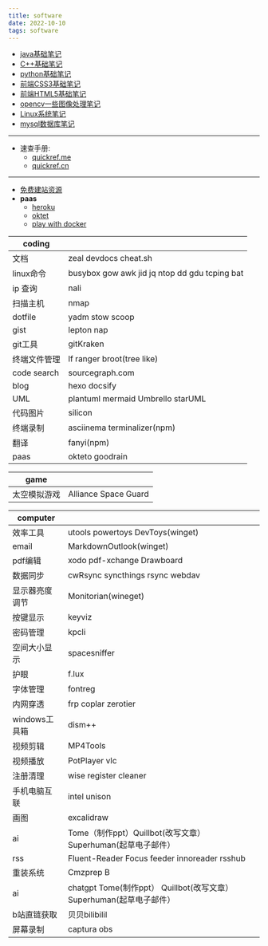 ```yaml
---
title: software  
date: 2022-10-10  
tags: software  
---
```

- [java基础笔记](https://note.youdao.com/s/SSdkdYQE) 
- [C++基础笔记](https://note.youdao.com/s/GCkhfFku) 
- [python基础笔记](https://note.youdao.com/s/bz0Pc0Fp) 
- [前端CSS3基础笔记](https://note.youdao.com/s/Of4EqNGv) 
- [前端HTML5基础笔记](https://note.youdao.com/s/B1g6RSq7) 
- [opencv一些图像处理笔记](https://note.youdao.com/s/BvE12mkg) 
- [Linux系统笔记](https://note.youdao.com/s/dWEs6IeH) 
- [mysql数据库笔记](https://note.youdao.com/s/VTmB0i7G) 
---
- 速查手册:
    - [quickref.me](https://quickref.me/)
    - [quickref.cn](https://quickref.cn/)
---

- [免费建站资源](https://free.zhelper.net/freevps/)
- **paas**
    - [heroku](https://www.heroku.com/)
    - [oktet](https://www.okteto.com/)
    - [play with docker](https://labs.play-with-docker.com/)                                                    


| coding       |                                                   |
| ------------ | ------------------------------------------------- |
| 文档         | zeal devdocs cheat.sh                             |
| linux命令    | busybox gow awk jid jq ntop   dd  gdu  tcping bat |
| ip 查询      | nali                                              |
| 扫描主机     | nmap                                              |
| dotfile      | yadm stow scoop                                   |
| gist         | lepton nap                                        |
| git工具      | gitKraken                                         |
| 终端文件管理 | lf ranger  broot(tree like)                       |
| code search  | sourcegraph.com                                   |
| blog         | hexo docsify                                      |
| UML          | plantuml mermaid  Umbrello  starUML               |
| 代码图片     | silicon                                           |
| 终端录制     | asciinema  terminalizer(npm)                      |
| 翻译         | fanyi(npm)                                        |
| paas         | okteto goodrain                                   |

| game         |                      |
| ------------ | -------------------- |
| 太空模拟游戏 | Alliance Space Guard |

| computer       |                                                                      |
| -------------- | -------------------------------------------------------------------- |
| 效率工具       | utools powertoys DevToys(winget)                                     |
| email          | MarkdownOutlook(winget)                                              |
| pdf编辑        | xodo pdf-xchange  Drawboard                                          |
| 数据同步       | cwRsync syncthings rsync webdav                                      |
| 显示器亮度调节 | Monitorian(wineget)                                                  |
| 按键显示       | keyviz                                                               |
| 密码管理       | kpcli                                                                |
| 空间大小显示   | spacesniffer                                                         |
| 护眼           | f.lux                                                                |
| 字体管理       | fontreg                                                              |
| 内网穿透       | frp coplar zerotier                                                  |
| windows工具箱  | dism++                                                               |
| 视频剪辑       | MP4Tools                                                             |
| 视频播放       | PotPlayer vlc                                                        |
| 注册清理       | wise register cleaner                                                |
| 手机电脑互联   | intel unison                                                         |
| 画图           | excalidraw                                                           |
| ai             | Tome（制作ppt）Quillbot(改写文章）Superhuman(起草电子邮件）          |
| rss            | Fluent-Reader  Focus feeder innoreader rsshub                   |
| 重装系统       | Cmzprep B                                                            |
| ai             | chatgpt Tome(制作ppt） Quillbot(改写文章） Superhuman(起草电子邮件） |
| b站直链获取    | 贝贝bilibilil                                                        |
| 屏幕录制       | captura obs                                                          |